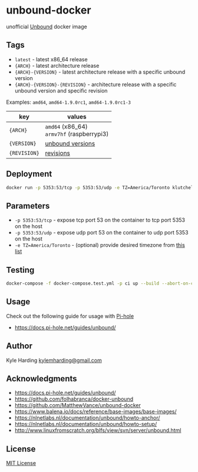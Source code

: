 # unbound-docker

unofficial [Unbound](https://unbound.net) docker image

## Tags

* `latest` - latest x86_64 release
* `{ARCH}` - latest architecture release
* `{ARCH}-{VERSION}` - latest architecture release with a specific unbound version
* `{ARCH}-{VERSION}-{REVISION}` - architecture release with a specific unbound version and specific revision

Examples: `amd64`, `amd64-1.9.0rc1`, `amd64-1.9.0rc1-3`

|key|values|
|---|---|
|`{ARCH}`|`amd64` (x86_64)<br>`armv7hf` (raspberrypi3)|
|`{VERSION}`|[unbound versions](https://www.nlnetlabs.nl/downloads/unbound/)|
|`{REVISION}`|[revisions](https://github.com/klutchell/unbound-docker/releases)|

## Deployment

```bash
docker run -p 5353:53/tcp -p 5353:53/udp -e TZ=America/Toronto klutchell/unbound
```

## Parameters

* `-p 5353:53/tcp` - expose tcp port 53 on the container to tcp port 5353 on the host
* `-p 5353:53/udp` - expose udp port 53 on the container to udp port 5353 on the host
* `-e TZ=America/Toronto` - (optional) provide desired timezone from [this list](https://en.wikipedia.org/wiki/List_of_tz_database_time_zones)

## Testing

```bash
docker-compose -f docker-compose.test.yml -p ci up --build --abort-on-container-exit
```

## Usage

Check out the following guide for usage with [Pi-hole](https://pi-hole.net/)

* https://docs.pi-hole.net/guides/unbound/

## Author

Kyle Harding <kylemharding@gmail.com>

## Acknowledgments

* https://docs.pi-hole.net/guides/unbound/
* https://github.com/folhabranca/docker-unbound
* https://github.com/MatthewVance/unbound-docker
* https://www.balena.io/docs/reference/base-images/base-images/
* https://nlnetlabs.nl/documentation/unbound/howto-anchor/
* https://nlnetlabs.nl/documentation/unbound/howto-setup/
* http://www.linuxfromscratch.org/blfs/view/svn/server/unbound.html

## License

[MIT License](./LICENSE)